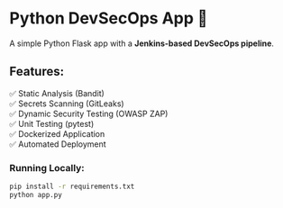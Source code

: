 # Python DevSecOps App 🚀

A simple Python Flask app with a **Jenkins-based DevSecOps pipeline**.

## Features:
✅ Static Analysis (Bandit)  
✅ Secrets Scanning (GitLeaks)  
✅ Dynamic Security Testing (OWASP ZAP)  
✅ Unit Testing (pytest)  
✅ Dockerized Application  
✅ Automated Deployment  

### Running Locally:
```sh
pip install -r requirements.txt
python app.py
